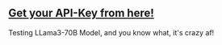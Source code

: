 ## [Get your API-Key from here!](https://console.groq.com/keys)
Testing LLama3-70B Model, and you know what, it's crazy af!